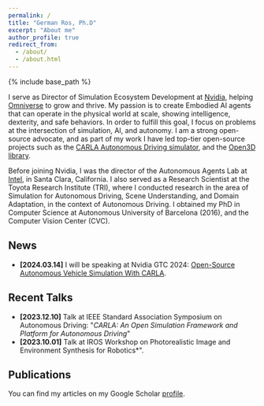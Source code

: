 ```yaml
---
permalink: /
title: "German Ros, Ph.D"
excerpt: "About me"
author_profile: true
redirect_from:
  - /about/
  - /about.html
---
```

{% include base_path %}

I serve as Director of Simulation Ecosystem Development at [Nvidia](www.nvidia.com), helping [Omniverse](https://www.nvidia.com/en-us/omniverse/) to grow and thrive. 
My passion is to create Embodied AI agents that can operate in the physical world at scale, showing intelligence, dexterity, and safe behaviors. In order to fulfill this goal, I focus on problems at the intersection of simulation, AI, and autonomy. I am a strong open-source advocate, and as part of my work I have led top-tier
open-source projects such as the [CARLA Autonomous Driving simulator](https://github.com/carla-simulator/carla), and the [Open3D library](https://github.com/isl-org/Open3D).

Before joining Nvidia, I was the director of the Autonomous Agents Lab at [Intel](https://www.intel.com/), in Santa Clara, California. I also served as a Research Scientist at the Toyota Research Institute (TRI), where I conducted research in the area of Simulation for Autonomous Driving, Scene Understanding, and Domain Adaptation, in the context of Autonomous Driving. I obtained my PhD in Computer Science at Autonomous University of Barcelona (2016), and the Computer Vision Center (CVC).

News
------

* **[2024.03.14]** I will be speaking at Nvidia GTC 2024: [Open-Source Autonomous Vehicle Simulation With CARLA](https://images.nvidia.com/nvimages/gtc/pdf/GTC24_March_Automotive_Brochure.pdf). 


Recent Talks
------
* **[2023.12.10]** Talk at IEEE Standard Association Symposium on Autonomous Driving: "*CARLA: An Open Simulation Framework and Platform for Autonomous Driving*"
* **[2023.10.01]** Talk at IROS Workshop on Photorealistic Image and Environment Synthesis for Robotics*".


Publications
------

You can find my articles on my Google Scholar [profile](https://scholar.google.com/citations?user=uDFb6OcAAAAJ).
